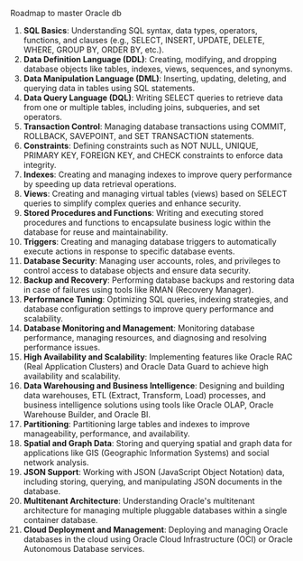 Roadmap to master Oracle db

1. **SQL Basics**: Understanding SQL syntax, data types, operators, functions, and clauses (e.g., SELECT, INSERT, UPDATE, DELETE, WHERE, GROUP BY, ORDER BY, etc.).
2. **Data Definition Language (DDL)**: Creating, modifying, and dropping database objects like tables, indexes, views, sequences, and synonyms.
3. **Data Manipulation Language (DML)**: Inserting, updating, deleting, and querying data in tables using SQL statements.
4. **Data Query Language (DQL)**: Writing SELECT queries to retrieve data from one or multiple tables, including joins, subqueries, and set operators.
5. **Transaction Control**: Managing database transactions using COMMIT, ROLLBACK, SAVEPOINT, and SET TRANSACTION statements.
6. **Constraints**: Defining constraints such as NOT NULL, UNIQUE, PRIMARY KEY, FOREIGN KEY, and CHECK constraints to enforce data integrity.
7. **Indexes**: Creating and managing indexes to improve query performance by speeding up data retrieval operations.
8. **Views**: Creating and managing virtual tables (views) based on SELECT queries to simplify complex queries and enhance security.
9. **Stored Procedures and Functions**: Writing and executing stored procedures and functions to encapsulate business logic within the database for reuse and maintainability.
10. **Triggers**: Creating and managing database triggers to automatically execute actions in response to specific database events.
11. **Database Security**: Managing user accounts, roles, and privileges to control access to database objects and ensure data security.
12. **Backup and Recovery**: Performing database backups and restoring data in case of failures using tools like RMAN (Recovery Manager).
13. **Performance Tuning**: Optimizing SQL queries, indexing strategies, and database configuration settings to improve query performance and scalability.
14. **Database Monitoring and Management**: Monitoring database performance, managing resources, and diagnosing and resolving performance issues.
15. **High Availability and Scalability**: Implementing features like Oracle RAC (Real Application Clusters) and Oracle Data Guard to achieve high availability and scalability.
16. **Data Warehousing and Business Intelligence**: Designing and building data warehouses, ETL (Extract, Transform, Load) processes, and business intelligence solutions using tools like Oracle OLAP, Oracle Warehouse Builder, and Oracle BI.
17. **Partitioning**: Partitioning large tables and indexes to improve manageability, performance, and availability.
18. **Spatial and Graph Data**: Storing and querying spatial and graph data for applications like GIS (Geographic Information Systems) and social network analysis.
19. **JSON Support**: Working with JSON (JavaScript Object Notation) data, including storing, querying, and manipulating JSON documents in the database.
20. **Multitenant Architecture**: Understanding Oracle's multitenant architecture for managing multiple pluggable databases within a single container database.
21. **Cloud Deployment and Management**: Deploying and managing Oracle databases in the cloud using Oracle Cloud Infrastructure (OCI) or Oracle Autonomous Database services.
